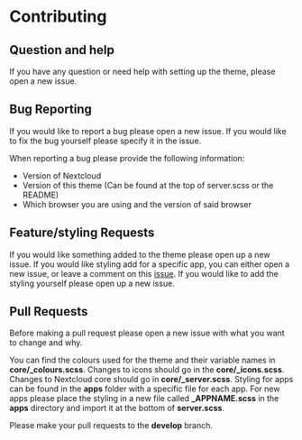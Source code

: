 # Contributing

## Question and help

If you have any question or need help with setting up the theme, please open a new issue.

## Bug Reporting

If you would like to report a bug please open a new issue. If you would like to fix the bug yourself please specify it in the issue.

When reporting a bug please provide the following information:

* Version of Nextcloud
* Version of this theme (Can be found at the top of server.scss or the README)
* Which browser you are using and the version of said browser

## Feature/styling Requests

If you would like something added to the theme please open up a new issue. If you would like styling add for a specific app, you can either open a new issue, or leave a comment on this [issue](https://github.com/mwalbeck/nextcloud-breeze-dark/issues/2). If you would like to add the styling yourself please open up a new issue.

## Pull Requests

Before making a pull request please open a new issue with what you want to change and why.

You can find the colours used for the theme and their variable names in **core/_colours.scss**. Changes to icons should go in the **core/_icons.scss**. Changes to Nextcloud core should go in **core/_server.scss**. Styling for apps can be found in the **apps** folder with a specific file for each app. For new apps please place the styling in a new file called **_APPNAME.scss** in the **apps** directory and import it at the bottom of **server.scss**.

Please make your pull requests to the **develop** branch.